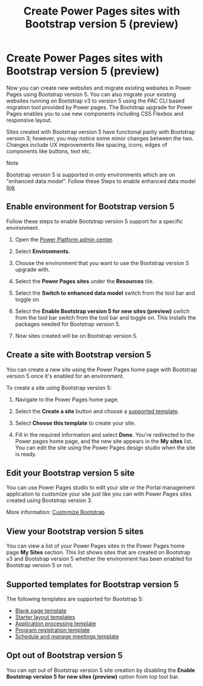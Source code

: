 ﻿---
title: Create Power Pages sites with Bootstrap version 5 (preview)
description: Learn how to create Power Pages sites with Bootstrap version 5.
author: 
ms.topic: conceptual
ms.custom: 
ms.date: 09/11/2023
ms.subservice:
ms.author: 
ms.reviewer: kkendrick
contributors:
    - ProfessorKendrick
---

# Create Power Pages sites with Bootstrap version 5 (preview)

Now you can create new websites and migrate existing websites in Power Pages using Bootstrap version 5. You can also migrate your existing websites running on Bootstrap v3 to version 5 using the PAC CLI based migration tool provided by Power pages. The Bootstrap upgrade for Power Pages enables you to use new components including CSS Flexbox and responsive layout.

Sites created with Bootstrap version 5 have functional parity with Bootstrap version 3; however, you may notice some minor changes between the two. Changes include UX improvements like spacing, icons, edges of components like buttons, text etc.

>[!NOTE]
> Bootstrap version 5 is supported in only environments which are on "enhanced data model". Follow these Steps to enable enhanced data model [link](https://learn.microsoft.com/en-us/power-pages/admin/enhanced-data-model#enable-the-enhanced-data-model-in-an-environment)

## Enable environment for Bootstrap version 5

Follow these steps to enable Bootstrap version 5 support for a specific environment.

1. Open the [Power Platform admin center](https://admin.powerplatform.microsoft.com/).

1. Select **Environments.**

1. Choose the environment that you want to use the Bootstrap version 5 upgrade with.

1. Select the **Power Pages sites** under the **Resources** tile.

1. Select the **Switch to enhanced data model** switch from the tool bar and toggle on

1. Select the **Enable Bootstrap version 5 for new sites (preview)** switch from the tool bar switch from the tool bar and toggle on. This installs the packages needed for Bootstrap version 5.

1. Now sites created will be on Bootstrap version 5.

## Create a site with Bootstrap version 5

You can create a new site using the Power Pages home page with Bootstrap version 5 once it's enabled for an environment.

To create a site using Bootstrap version 5:

1. Navigate to the Power Pages home page.

1. Select the **Create a site** button and choose a [supported template](#templates-supported-for-bootstrap-version-5).

1. Select **Choose this template** to create your site.

1. Fill in the required information and select **Done**. You're redirected to the Power pages home page, and the new site appears in the **My sites** list. You can edit the site using the Power Pages design studio when the site is ready.

## Edit your Bootstrap version 5 site

You can use Power Pages studio to edit your site or the Portal management application to customize your site just like you can with Power Pages sites created using Bootstrap version 3.

More information: [Customize Bootstrap](../configure/bootstrap-overview.md#customize-bootstrap)

## View your Bootstrap version 5 sites

You can view a list of your Power Pages sites in the Power Pages home page **My Sites** section. This list shows sites that are created on Bootstrap v3 and Bootstrap version 5 whether the environment has been enabled for Bootstrap version 5 or not.

## Supported templates for Bootstrap version 5

The following templates are supported for Bootstrap 5:

- [Blank page template](../templates/blank.md)
- [Starter layout templates](../templates/starter-layout.md)
- [Application processing template](../templates/building-permit.md)
- [Program registration template](../templates/after-school.md)
- [Schedule and manage meetings template](../templates/book-a-meeting.md)

## Opt out of Bootstrap version 5

You can opt out of Bootstrap version 5 site creation by disabling the **Enable Bootstrap version 5 for new sites (preview)** option from top tool bar.

